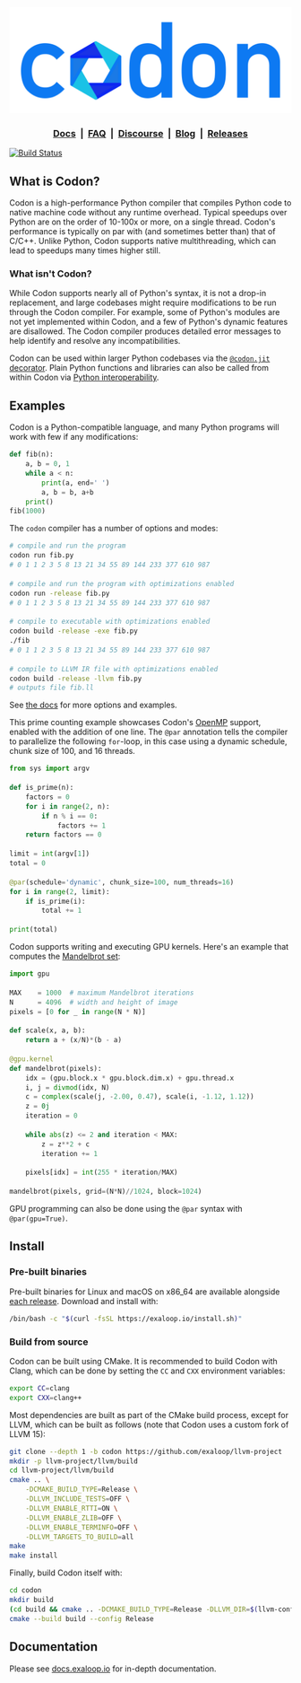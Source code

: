 <p align="center">
 <img src="docs/img/codon.png?raw=true" width="600" alt="Codon"/>
</p>

<h3 align="center">
  <a href="https://docs.exaloop.io/codon" target="_blank"><b>Docs</b></a>
  &nbsp;&vert;&nbsp;
  <a href="https://docs.exaloop.io/codon/general/faq" target="_blank"><b>FAQ</b></a>
  &nbsp;&vert;&nbsp;
  <a href="https://discourse.exaloop.io" target="_blank"><b>Discourse</b></a>
  &nbsp;&vert;&nbsp;
  <a href="https://blog.exaloop.io" target="_blank"><b>Blog</b></a>
  &nbsp;&vert;&nbsp;
  <a href="https://github.com/exaloop/codon/releases" target="_blank"><b>Releases</b></a>
</h3>

<a href="https://github.com/exaloop/codon/actions/workflows/ci.yml">
  <img src="https://github.com/exaloop/codon/actions/workflows/ci.yml/badge.svg"
       alt="Build Status">
</a>

## What is Codon?

Codon is a high-performance Python compiler that compiles Python code to native machine code without any runtime overhead.
Typical speedups over Python are on the order of 10-100x or more, on a single thread. Codon's performance is typically on par with
(and sometimes better than) that of C/C++. Unlike Python, Codon supports native multithreading, which can lead to speedups many
times higher still.

### What isn't Codon?

While Codon supports nearly all of Python's syntax, it is not a drop-in replacement, and large codebases might require modifications
to be run through the Codon compiler. For example, some of Python's modules are not yet implemented within Codon, and a few of Python's
dynamic features are disallowed. The Codon compiler produces detailed error messages to help identify and resolve any incompatibilities.

Codon can be used within larger Python codebases via the [`@codon.jit` decorator](https://docs.exaloop.io/codon/interoperability/decorator).
Plain Python functions and libraries can also be called from within Codon via
[Python interoperability](https://docs.exaloop.io/codon/interoperability/python).

## Examples

Codon is a Python-compatible language, and many Python programs will work with few if any modifications:

```python
def fib(n):
    a, b = 0, 1
    while a < n:
        print(a, end=' ')
        a, b = b, a+b
    print()
fib(1000)
```

The `codon` compiler has a number of options and modes:

```bash
# compile and run the program
codon run fib.py
# 0 1 1 2 3 5 8 13 21 34 55 89 144 233 377 610 987

# compile and run the program with optimizations enabled
codon run -release fib.py
# 0 1 1 2 3 5 8 13 21 34 55 89 144 233 377 610 987

# compile to executable with optimizations enabled
codon build -release -exe fib.py
./fib
# 0 1 1 2 3 5 8 13 21 34 55 89 144 233 377 610 987

# compile to LLVM IR file with optimizations enabled
codon build -release -llvm fib.py
# outputs file fib.ll
```

See [the docs](https://docs.exaloop.io/codon/general/intro) for more options and examples.

This prime counting example showcases Codon's [OpenMP](https://www.openmp.org/) support, enabled with the addition of one line.
The `@par` annotation tells the compiler to parallelize the following `for`-loop, in this case using a dynamic schedule, chunk size
of 100, and 16 threads.

```python
from sys import argv

def is_prime(n):
    factors = 0
    for i in range(2, n):
        if n % i == 0:
            factors += 1
    return factors == 0

limit = int(argv[1])
total = 0

@par(schedule='dynamic', chunk_size=100, num_threads=16)
for i in range(2, limit):
    if is_prime(i):
        total += 1

print(total)
```

Codon supports writing and executing GPU kernels. Here's an example that computes the
[Mandelbrot set](https://en.wikipedia.org/wiki/Mandelbrot_set):

```python
import gpu

MAX    = 1000  # maximum Mandelbrot iterations
N      = 4096  # width and height of image
pixels = [0 for _ in range(N * N)]

def scale(x, a, b):
    return a + (x/N)*(b - a)

@gpu.kernel
def mandelbrot(pixels):
    idx = (gpu.block.x * gpu.block.dim.x) + gpu.thread.x
    i, j = divmod(idx, N)
    c = complex(scale(j, -2.00, 0.47), scale(i, -1.12, 1.12))
    z = 0j
    iteration = 0

    while abs(z) <= 2 and iteration < MAX:
        z = z**2 + c
        iteration += 1

    pixels[idx] = int(255 * iteration/MAX)

mandelbrot(pixels, grid=(N*N)//1024, block=1024)
```

GPU programming can also be done using the `@par` syntax with `@par(gpu=True)`.

## Install

### Pre-built binaries

Pre-built binaries for Linux and macOS on x86_64 are available alongside [each release](https://github.com/exaloop/codon/releases).
Download and install with:

```bash
/bin/bash -c "$(curl -fsSL https://exaloop.io/install.sh)"
```

### Build from source

Codon can be built using CMake. It is recommended to build Codon with Clang, which can be done by setting the `CC` and `CXX`
environment variables:

```bash
export CC=clang
export CXX=clang++
```

Most dependencies are built as part of the CMake build process, except for LLVM, which can be built as follows
(note that Codon uses a custom fork of LLVM 15):

```bash
git clone --depth 1 -b codon https://github.com/exaloop/llvm-project
mkdir -p llvm-project/llvm/build
cd llvm-project/llvm/build
cmake .. \
    -DCMAKE_BUILD_TYPE=Release \
    -DLLVM_INCLUDE_TESTS=OFF \
    -DLLVM_ENABLE_RTTI=ON \
    -DLLVM_ENABLE_ZLIB=OFF \
    -DLLVM_ENABLE_TERMINFO=OFF \
    -DLLVM_TARGETS_TO_BUILD=all
make
make install
```

Finally, build Codon itself with:

```bash
cd codon
mkdir build
(cd build && cmake .. -DCMAKE_BUILD_TYPE=Release -DLLVM_DIR=$(llvm-config --cmakedir))
cmake --build build --config Release
```

## Documentation

Please see [docs.exaloop.io](https://docs.exaloop.io/codon) for in-depth documentation.
